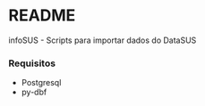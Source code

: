 # README #

infoSUS - Scripts para importar dados do DataSUS

### Requisitos ###

* Postgresql
* py-dbf
